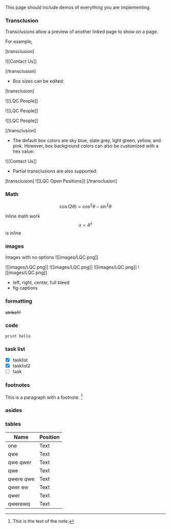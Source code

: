This page should include demos of everything you are implementing.

### Transclusion

Transclusions allow a preview of another linked page to show on a page.

For example,

[transclusion]

![[Contact Us]]

[/transclusion]

- Box sizes can be edited:

[transclusion]

![[LQC People]]<!--4,2-->

![[LQC People]]<!--2,1-->

![[LQC People]]<!--4,4-->

[/transclusion]

- The default box colors are sky blue, slate grey, light green, yellow, and pink. However, box background colors can also be customized with a hex value:

![[Contact Us]]<!--#e8ddf0-->

- Partial transclusions are also supported:

[transclusion]
![[LQC Open Positions]]<!--upto:h2,3-->
[/transclusion]

### Math
$$
\cos (2\theta) = \cos^2 \theta - \sin^2 \theta
$$

Inline math work $$x=4^x$$ is inline

### images

Images with no options
![[images/LQC.png]]

![[images/LQC.png]]<!--center :.centered image-->
![[images/LQC.png]]<!--right-inline :.right inline-->
![[images/LQC.png]]<!--left-inline :.left inline-->
![[images/LQC.png]]<!--halfsize :. halfsize -->


- left, right, center, full bleed
- fig captions

### formatting
~~strike!!!~~

### code 
```
print hello
```

### task list
- [x] tasklist
- [x] tasklist2
- [ ] task

### footnotes
This is a paragraph with a footnote. [^note-id]

[^note-id]: This is the text of the note. 

### asides

### tables

| Name | Position |
| -------- | -------- |
| one | Text |
| qwe | Text |
| qwe qwer | Text |
| qwe | Text |
| qwere qwe | Text |
| qwer ew | Text |
| qwer | Text |
| qwerewq | Text |